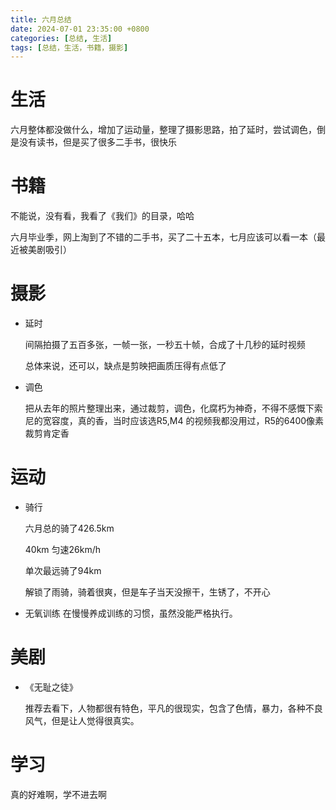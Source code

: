 ```yaml
---
title: 六月总结
date: 2024-07-01 23:35:00 +0800
categories: [总结, 生活]
tags: [总结，生活，书籍，摄影]
---
```


# 生活
六月整体都没做什么，增加了运动量，整理了摄影思路，拍了延时，尝试调色，倒是没有读书，但是买了很多二手书，很快乐

# 书籍
不能说，没有看，我看了《我们》的目录，哈哈

六月毕业季，网上淘到了不错的二手书，买了二十五本，七月应该可以看一本（最近被美剧吸引）

# 摄影
- 延时

    间隔拍摄了五百多张，一帧一张，一秒五十帧，合成了十几秒的延时视频

    总体来说，还可以，缺点是剪映把画质压得有点低了

- 调色

    把从去年的照片整理出来，通过裁剪，调色，化腐朽为神奇，不得不感慨下索尼的宽容度，真的香，当时应该选R5,M4 的视频我都没用过，R5的6400像素裁剪肯定香
# 运动
- 骑行

    六月总的骑了426.5km
    
    40km 匀速26km/h
    
    单次最远骑了94km
    
    解锁了雨骑，骑着很爽，但是车子当天没擦干，生锈了，不开心
- 无氧训练
    在慢慢养成训练的习惯，虽然没能严格执行。

# 美剧

- 《无耻之徒》

    推荐去看下，人物都很有特色，平凡的很现实，包含了色情，暴力，各种不良风气，但是让人觉得很真实。

# 学习
真的好难啊，学不进去啊
